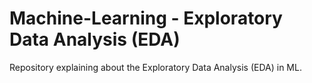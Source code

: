 # Machine-Learning - Exploratory Data Analysis (EDA)
Repository explaining about the Exploratory Data Analysis (EDA) in ML.

